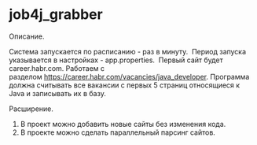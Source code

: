# job4j_grabber

Описание.

 Система запускается по расписанию - раз в минуту.
 Период запуска указывается в настройках - app.properties.
 Первый сайт будет career.habr.com.
 Работаем с разделом https://career.habr.com/vacancies/java_developer.
 Программа должна считывать все вакансии c первых 5 страниц относящиеся к Java и записывать их в базу.   

Расширение. 
1. В проект можно добавить новые сайты без изменения кода. 
2. В проекте можно сделать параллельный парсинг сайтов.
